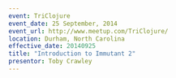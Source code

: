 ```yaml
---
event: TriClojure
event_date: 25 September, 2014
event_url: http://www.meetup.com/TriClojure/
location: Durham, North Carolina
effective_date: 20140925
title: "Introduction to Immutant 2"
presentor: Toby Crawley
---
```

